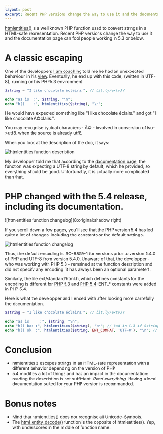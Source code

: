```yaml
---
layout: post
excerpt: Recent PHP versions change the way to use it and the documentation page can fool people working in 5.3 or below.
---
```


[htmlentities\(\)](http://php.net/manual/en/function.htmlentities.php) is a well known PHP function used to convert strings in a HTML-safe representation. Recent PHP versions change the way to use it and the documentation page can fool people working in 5.3 or below.

# A classic escaping

One of the developpers [I am coaching](/what-i-do) told me he had an unexpected behaviour in his [view](http://en.wikipedia.org/wiki/Model%E2%80%93view%E2%80%93controller). Eventually, he end up with this code, (written in UTF-8), running on his PHP5.3 environment

```php
$string = "I like chocolate éclairs."; // bit.ly/extvJY

echo "as is  :", $string, "\n";
echo "h()    :", htmlentities($string), "\n";
```

He would have expected something like "I like chocolate &eacute;clairs." and got "I like chocolate &Atilde;&copy;clairs.".

You may recognise typical characters - &Atilde;&copy; - involved in conversion of iso->utf8, when the source is already utf8.

When you look at the description of the doc, it says:

![htmlentities function description](6:original:shadow)

My developper told me that according to the [documentation page](http://php.net/manual/en/function.htmlentities.php), the function was expecting a UTF-8 string by default, which he provided, so everything should be good. Unfortunatly, it is actually more complicated than that.

# PHP changed with the 5.4 release, including its documentation.

![htmlentities function changelog](8:original:shadow right)

If you scroll down a few pages, you'll see that the PHP version 5.4 has led quite a lot of changes, including the constants or the default settings.

![htmlentities function changelog](7:original:shadow)

Thus, the default encoding is ISO-8859-1 for versions prior to version 5.4.0 of PHP and UTF-8 from version 5.4.0. Unaware of that, the developper - who was working with PHP 5.3  - remained at the function description and did not specify any encoding (it has always been an optional parameter).

Similarly, the file ext/standard/html.h, which defines constants for the encoding is different for [PHP 5.3](https://github.com/php/php-src/blob/PHP-5.3.13/ext/standard/html.h) and [PHP 5.4](https://github.com/php/php-src/blob/PHP-5.4.4/ext/standard/html.h): ENT\_* constants were added in PHP 5.4.

Here is what the developper and I ended with after looking more carrefully the documentation.

```php
$string = "I like chocolate éclairs."; // bit.ly/extvJY

echo "as is     :", $string, "\n";
echo "h() bad :", htmlentities($string), "\n"; // bad in 5.3 if $string is in utf8
echo "h() ok  :", htmlentities($string, ENT_COMPAT, 'UTF-8'), "\n"; // good in both 5.3 and 5.4 if $string is in utf8
```

# Conclusion

* htmlentities() escapes strings in an HTML-safe representation with a different behavior depending on the version of PHP
* 5.4 modifies a lot of things and has an impact in the documentation: reading the description is not sufficient. *Read everything*. Having a local documentation suited for your PHP version is recommanded.

# Bonus notes

* Mind that htmlentities() does not recognise all Unicode-Symbols.
* The [html\_entity\_decode\(\)](http://fr.php.net/manual/en/function.html-entity-decode.php) function is the opposite of htmlentities(). Yep, with underscores in the middle of function name.
